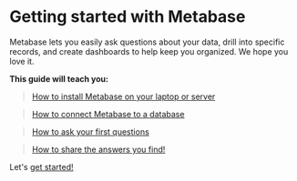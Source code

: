 # Getting started with Metabase
Metabase lets you easily ask questions about your data, drill into specific records, and create dashboards to help keep you organized. We hope you love it.  

**This guide will teach you:**

> [How to install Metabase on your laptop or server](01-installing-metabase.md)

> [How to connect Metabase to a database](02-connecting-metabase.md)

> [How to ask your first questions](03-asking-questions.md)

> [How to share the answers you find!](04-sharing-answers.md)


Let's [get started!](01-installing-metabase.md)